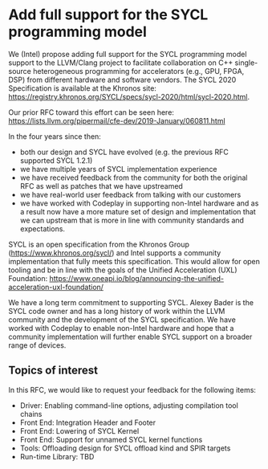 # Add full support for the SYCL programming model

We (Intel) propose adding full support for the SYCL programming model support to the LLVM/Clang project to facilitate collaboration on C++ single-source heterogeneous programming for accelerators (e.g., GPU, FPGA, DSP) from different hardware and software vendors. The SYCL 2020 Specification is available at the Khronos site: https://registry.khronos.org/SYCL/specs/sycl-2020/html/sycl-2020.html.

Our prior RFC toward this effort can be seen here: https://lists.llvm.org/pipermail/cfe-dev/2019-January/060811.html

In the four years since then: 
  *   both our design and SYCL have evolved (e.g. the previous RFC supported SYCL 1.2.1)
  *   we have multiple years of SYCL implementation experience
  *   we have received feedback from the community for both the original RFC as well as patches that we have upstreamed
  *   we have real-world user feedback from talking with our customers
  *   we have worked with Codeplay in supporting non-Intel hardware
and as a result now have a more mature set of design and implementation that we can upstream that is more in line with community standards and expectations.

SYCL is an open specification from the Khronos Group (https://www.khronos.org/sycl/) and Intel supports a community implementation that fully meets this specification.  This would allow for open tooling and be in line with the goals of the Unified Acceleration (UXL) Foundation: https://www.oneapi.io/blog/announcing-the-unified-acceleration-uxl-foundation/

We have a long term commitment to supporting SYCL.  Alexey Bader is the SYCL code owner and has a long history of work within the LLVM community and the development of the SYCL specification.  We have worked with Codeplay to enable non-Intel hardware and hope that a community implementation will further enable SYCL support on a broader range of devices.

## Topics of interest

In this RFC, we would like to request your feedback for the following items:

* Driver: Enabling command-line options, adjusting compilation tool chains
* Front End: Integration Header and Footer 
* Front End: Lowering of SYCL Kernel
* Front End: Support for unnamed SYCL kernel functions
* Tools: Offloading design for SYCL offload kind and SPIR targets
* Run-time Library: TBD
